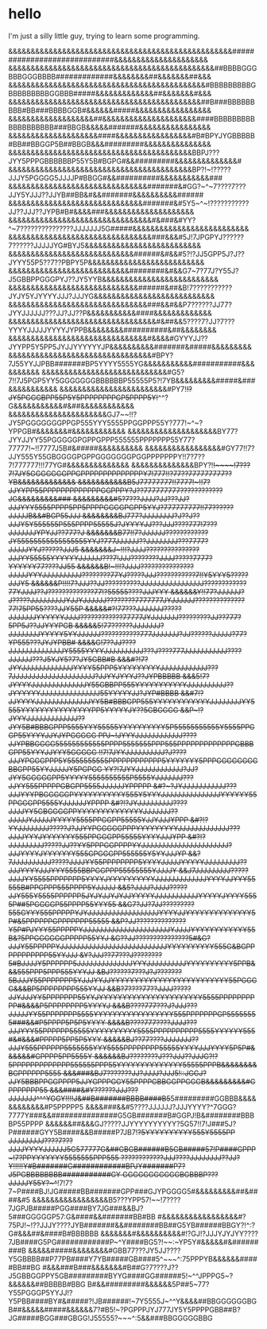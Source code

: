 # hello


I'm just a silly little guy, trying to learn some programming.

&&&&&&&&&&&&&&&&&&&&&&&&&&&&&&&&&&&&&&&&&&&&&&&&&&#############################&&&&&&&&&&&&&&&&&&&&&
&&&&&&&&&&&&&&&&&&&&&&&&&&&&&&&&&&&&&&&&&&&&&&##BBBBGGGBBBGGGBBBB#############&&&&&&&&##&&&&&&&##&&&
&&&&&&&&&&&&&&&&&&&&&&&&&&&&&&&&&&&&&&&&&&&&#BBBBBBBBBGBBBBBBBBBGGBBB#####&&&&&&&&&&&&&##&&&&&&&#&&&
&&&&&&&&&&&&&&&&&&&&&&&&&&&&&&&&&&&&&&&&&&&##B###BBBBBBBBB#BB###BBBBGGB#&&&&&&#####&&&&&&&&&&&&&&&&&
&&&&&&&&&&&&&&&&&&&##&&&&&&&&&&&&&&&&&&&&&####BBBBBBBBBBBBBBBBBBB###BBGB&&&&&#######&&&&&&&&&&&&&&&&
&&&&&&&&&&&&&&&&&&&&####&&&&&&&&&&&&&&&&&#B#BPYJYGBBBBB#BB##BBGGP5B##BBGB&&&#########&&&&&&&&&&&&&&&
&&&&&&&&&&&&&&&&&&&&&&&&&&&&&&&&&&&&&&&&&BBPJ???JYY5PPPGBBBBBBP55Y5B#BGPG#&&#########&&&&&&&&&&&&&&#
&&&&&&&&&&&&&&&&&&&&&&&&&&&&&&&&&&&&&&&&&BP?!~!?????JJJY5PGGGG5JJJJP#BBGG#&&##########&&&&&&&&&&&###
&&&&&&&&&&&&&&&&&&&&&&&&&&&&&&&#######&#GG?~^~7????7???JJY5YJJJ??JJYB##BB&#&&#######&&&&&&&&&&######
&&&&&&&&&&&&&&&&&&&&&&&&&&&&&&#######&#5Y5~^~!???????????JJ??JJJ??JYPB#B#&&&&###&&&&&&&&&&&&&&&&&&&&
&&&&&&&&&&&&&&&&&&&&&&&&&&&&&&&&#&###&#YY?^~7???????????????JJJJJJJ5G#####&&&&&&&&&&&&&&&&&&&&&&&&&&
&&&&&&&&&&&&&&&&&&&&&&&&&&&&&&&&###&&&#5J!7JPGPYJ??????7??????JJJJJYG#BYJ5&&&&&&&&&&&&&&&&&&&&&&&&&&
&&&&&&&&&&&&&&&&&&&&&&&&&&&&######&#&&#5?!?JJ5GPP5J?J??JYYY55P5??7??PBPY5P&&&&&&&&&&&&&&&&&&&&&&&&&&
&&&&&&&&&&&&&&&&&&&&&&&&&&&########&#&&G7~7?77J?Y55J?J5GBBPPGGGPYJ??JY5YYB&&&&&&&&&&&&&&&&&&&&&&&&&&
&&&&&&&&&&&&&&&&&&&&&&&&&&&&&######&##&B!7???????????JYJY5YJYYYYJJJ?JJJYG&&&&&&&&&&&&&&&&&&&&&&&&&&&
&&&&&&&&&&&&&&&&&&&&&&&&&&&&&&&###&&#&&P7??????JJ77?JYYJJJJJJ???JJ?JJ??P&&&&&&&&&&&####&&&&&&&&&&&&&
&&&&&&&&&&&&&&&&&&&&&&&&&&&&&&&&&#&##&&5????7?JJ?7???YYYYJJJJJYYYYJYPPB&&&&&&&&##########&##&&&&&&&&
&&&&&&&&&&&&&&&&&&&&&&&&&&&&&&&#&&&&#GYYYJJ??JYYPP5Y5PP5JYJJYYYYYYJP&&&&&&&&&&#######&#####&&&&&&&&&
&&&&&&&&&&&&&&&&&&&&&&&&&&&&&&&&#BPY?7J55YYJJPBB#######BP5YYYY5555YG&&&&&&&&&&&###########&&&&&&&&&&
&&&&&&&&&&&&&&&&&&&&&&&&&&&&#G5?7!!7J5PGP5YY5GGGGGGGBBBBBBP55555P5?!7YB&&&&&&&&&#####&###&&&&&&&&&&&
&&&&&&&&&&&&&&&&&&&&&&&&#PY7!~~!?JY5PGGGBPP55P5Y5PPPPPPPPGP5PPPP5Y!~~^^?G&&&&&&&&&&&#&##&&&&&&&&&&&&
&&&&&&&&&&&&&&&&&&&&&&GJ7~~!!?JY5PGGGGGGGPPGP555YYY5555PPGGPPP55Y?777!~^~?YPPGB#&&&&&&&#&&&&&&&&&&&&
&&&&&&&&&&&&&&&&&&&&BY77?JYYJJYY55PGGGGGPGPPGPPP555555PPPPPPP55Y77?77777!~!!7777J5B#&#####&&&&&&&&&&
&&&&&&&&&&&&&&&&&#GY77!!7?JJY555Y55GBGGGGPGPPGGGGGGGPGGPPPPPPPY!!7?7??7!777777!!!77YG#&&&&&&&&&&&&&&
&&&&&&&&&&&&&&BPY?!~~!~~~~!7???7!7JY5GGGGGGGPPGPPPPPPPPPPPPPPY7!777!!?77??777777777??YB&&&&&&&&&&&&&
&&&&&&&&&&&B5J77777777!!7777!~!!7?JJYYPP55PPPPPPPPPPPPPGGPPPY?J??777777777????????????JG&&&&&&&&&###
&&&&&&&&&#5?7???JJJJ?JJ???JJ?JJJYYY5555PPPP5PP5PPPPGGGGPGPP5YYJ?777777777!!77??????JJJJJB&&#BGP55JJJ
&&&&&&&&BJ777?JJJJJJJJ?J??J??JJJY5Y555555P555PPPP55555J?JYYYYJJ???JJJ????777!7???JJJJJJJYPYJJ??777?J
&&&&&&&B77!!7?JJJJJJ????????????JY55555555555555555YYJ?777JJJJJJ??JJJJJJJJ???7777?JJJJJYYJ??????JJJ5
&&&&&&&J~!!!?JJJJ???????????????JJJYY55555YYYYYYJJJJJJ???7!JJJ????????JJJJ?????7777?YYYYYY77????JJ55
&&&&&&B!~!!!?JJJJ???????????????JJJJJYYYJJJJJJJJJJ????????77YJ?????JJJ???????????7!!Y5YYY5?????JJJY5
&&&&&&P!!!!7?JJJ??JJ??????????JJJJJJJJJJJJJJJJ????????????77YJJJJ??J?????????????77!?55555????JJJYYY
&&&&&&Y!!77?JJJJJJ?J?????JJJJJJJJJYJJYJJJJJJ????????7777777JYJJJJJJ??????????????77!75PP55????JJY55P
&&&&&#?!77???JJJJJJJ?????JJJJJJJYYYYYYJJJJ????????????77777JYJJJJJJJ?????????JJ??777?5PP5J??JJYYYPGB
&&&&&5!77??????JJJJJJJ?JJJJJJJJYYYYY5YYJJJJJJ???????????777JJJJJJJ?JJ??????JJJJJ?77?YP555???JYJYPBB#
&&&&G!7??JJ????JJJJJJJJJJJJJJY5555YYYYJJJJJJJJJJ???J????777JJJJJJJJJJJ????JJJJJJ???J5YJY5?7?JY5GBB#B
&&&#?!7?JYYJJJJJJJJJJJJJYYYY55PPP5YYYYYYYYYJJJJJJJJJJJJ???7JJJJJJJJJJJJJJJJJJJJJ?JJYYJYYYJ??JYPBBBBB
&&&5!7?JYYYYJJJJJJJJJJJJJJY55GBBPP555YYYYYYYYYYYJJJJJJJJJJ??JYYYYYYJJJJJJJJJJJJJJJ55YYYYYJJ?JYP#BBBB
&&#7!?JJYYYYJJJJJJJJJJJJJJYY5B#BBBGPP555YYYYYYYYYYYYJJJJJJJJYY5555YYYYYYYYYYYYYYYPP5YYYYYJY??5GBGGGG
&&P~!?JYYYJJJJJJJJJJJJJ??JYY5B#BBBGPPP5555YYY55555YYYYYYYYYY5P55555555555Y5555PPGGP55YYYYJJYJYPGGGGG
PPJ~!JYYYJJJJJJJJJJJJ????JJYPBBGGGG555555555555PPPP5555555PPP555PPPPPPPPPPPPPGBBBGPP55YYYJJYYY5GGGGG
!!7!7JYYJJJJJJJJJJ?J????JJJYPGGGPPP5Y5555555555PPPPPPPPPPPP5YYYYYYY5PPPGGGGGGGGBBGPP55YYJJJJJY5PGPGG
YY?!7JYYJJJJJJJJJJJJ?JJ?JYY5GGGGGPP5YYYYY5555555555P5555YJJJJJJJ???JJYY555PPPPPGBGPP5555JJJJJJYPPPPP
&#?~?JYJJJJJJJJJJJ???JJJYYYPBGGGGGPYYYYYYYYYYY555Y5YYYJJJJJJJJJJJJJJJYYYYYY55PPGGGPP5555YJJJJJJYPPPP
&#?!?JYJJJJJJJJJ????JJJJYY5GBGGGGPPYYYYYYYYYYYYYYJJJJJJJ??JJJJJYJJJJJYYYYY5555PPGGPP55555YJJYJJJYPPP
&#?!?YYJJJJJJJJ?????J?JJYYPGGGGGPPPYYYYYYYYYJJJJJJJJJJJJJ???JJJJYYYJYYYYYYY555PPGGGPP55555YYYYJJJYPP
&#?!?JJJJJJJJJ?????JJ??YY5PPPGGPPPPYYJJJJJJJJJJJJJJJJJJJJJJ?JJJYYYYJYYYYYYY555GPGGGPP555555Y5YYJJJYP
&&?7JJJJJJJJJJ?????JJJJYY55PPPPPPPP5YYYYJJJJJYYYYYJJJJJJJJJ??JJJYYYYJJJYYY5555BBPGGPPP55555555YJJJJY
&&J7JJJJJJJJJ?????JJJJYY5555PPPPPPP5YYYYJYYYYYYYYYYJJJJJJJJJJJJJYYYYJJYYY55555B#PPGPPP555PPPP5YJJJJJ
&&5?JJJJ?JJJJ?????JJY555Y5555PPPPPP5JYJYJJYJYJJYYYYYJJJJJJJJJJJYYYYYJYYYY5555P##5PGGGGP55PPPP55YYY55
&&G7?JJ?7JJ?????????555GYYY555PPPPPYJYJJJJJJJJJJJJJJJJJJYYYYJJYYYYYYYYYYYYYY5P#&5PPPPPPGPPPPPPP55555
&&P?JJ??????????????Y5P#PJYYY55PPPPPYJJJJJJJJJJJJJJJJJJJJJJYJJJJYYYYYYYYYYYY55B&?5PPGGGGGGPPPPP55YYJ
&G??JJ???????????????5#&G?JJJY55PPPPPYJJJJJJJJJJJJJJJJJJJJJJJJJJJYYYYYYYYYY555G&BGPPPPPPPPPPP55YYJJJ
&Y?JJJ??77???J????????5#BJJJJY5PPPPPP5JJJJJJJJJJJJJJYYYJJJJJJJJJJYYYYYYYYYY5PPB&&&555PPP5PPP555YYYJJ
&BJ??????7???J?J???????5BJJJY55PPPPPPP5YJJJYYJJYYYYYYYYYYYYYYYYYYYYYYYYY55PGGGG&&&BP5PPPPPPPP555YYJJ
&&B?7????77??JJJJ?????JJYJJJYY5PPPPPPP55YYJYYYYYYYYYYYYYYYYYYYYYY5555PPPPPPPPPP#&&&&P5PPPPPPPP5YYYYJ
&&&B????777???J?JJJ???JJJJJYY55PPPPPPP5555YYYYYYYYYYYYYYYYY555PPPPPPPGP55555555###&&#P5PPPP5P5P5YYYY
&&&&B????777????JJJJ???JJJYYY55PPPPPP55555YYYYYYYYYY5555PPPPPPPPPP5555YYYYYY555#&#&&&#PPPPP5PP5P5YYY
&&&&&BJ??77????JJJJJJJ??JJJY555PPPPPP5555555YYY5555PPPPPPPP55555YYYYJJJYYYY5P5P#&&&&&&#GPPPP5PP5555Y
&&&&&&BJ????????J???JJJ??JJJG?!?5PPPPPPPPPPPPP555555PPP55YYYYYYYYYYYYYY55555PPPB&&&&&&&&BGPPPPPP5555
&&&###&BJ7???????JJ?JJJJ?JJJ5!::JGGJ?JJY5BBBPPGGPPPP5JJYGPPPGGY55PPPPGBBGGPPGGGB&&&&&&&&&#GPPPPPPP55
&&&####&#Y??????JJJ???JJJJJJJ^^^YGGY!!!!J&##B#######BBBB####B5~~5#########GGBBB&&&&&&&&&&&&#P5PPPPP5
&&&&###&&#5????JJJJJJ?JJJYYYY?^7GGG?7777Y###&&###############G5GB#######B#GGPJ!B&########BBBBP55PPPP
&&&&&&##&&&GJ?????JJYYYYYYYYYY?5G57!!7!J###5J?P######GYY5B####&&B#####P7JB7!~~?5YYYYYYYYYY555Y5555PP
JJJJJJJJJ????7???JJJJYYYYJJJJJJ5G577777G&##GBGB######B5GB#####57!P####GPPP~!7?PPYYYYYYY5555555PPP555
????????????JJJ????JJJJJJJJ??JJ?Y!!!!!Y#B#######G############BPJY#######P7?J5PGBBBBBBBB###########GY
GGGGGGGGGGGBGBBBP???JJJJJY55Y?~^~~!7!7?7~P####BJ!JG#####BB#######GPP###GJYPGGGG5#&&&&&&&&&##&####&#5
&&&&&&&&&&&&&&&&&B5???YPP57!~~!7????7JGPJB#####PGG####BY7JG###&&BJ?5###GGGGGP57:G&####&&#######BB#BB
#&&&&&&&&&&&&&&&&&#?75PJ!~!??JJJY????JYB#######&&########BB##G5YB######BBGY?!^:?G#&&&##&####B#BBBBBB
&&&&&&&#&&&&&&&&&&#!?GJ!?JJJYJYJYY????7JB####G5PG############P~^Y####BG5?!~~:~YP5Y#&&&&&#&#########B
&&&&&#####&&&&&&&&#GBB77???JY5JJ????Y5GBBBB##P77PB####Y7YB#####GB####5^~~~^:75PPPYB&&&&&&#####BB##BG
#&&&###B###&&&&&&&#B##G?7????J??J5GBBGGPPY5GB#########BYYG####GG######5!~^^JPPPG5~?&&&&&&##BBBBB#BBG
B#&&#########&&&&&&5P##5~77?Y55PGGGP5YYJJ!?Y5PBB####BY#&#####?!JB######!~7Y5555J~^^Y&&&&##BBGGGGGGBG
B##&&&&&#####&&&&&&7?#B5!~?PGPPPJYJ777JY5Y5PPPPGBB##B?JG#####BGG###GBGG!J55555?~~~^:5&&###BBGGGGGBBG
